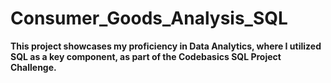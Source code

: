 # Consumer_Goods_Analysis_SQL

**This project showcases my proficiency in Data Analytics, where I utilized SQL as a key component, as part of the Codebasics SQL Project Challenge.**
